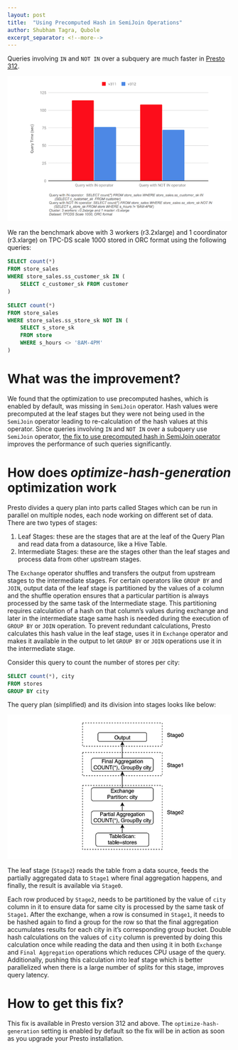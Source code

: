 ```yaml
---
layout: post
title:  "Using Precomputed Hash in SemiJoin Operations"
author: Shubham Tagra, Qubole
excerpt_separator: <!--more-->
---
```


Queries involving `IN` and `NOT IN` over a subquery are much faster in 
[Presto 312](https://prestosql.io/docs/current/release/release-312.html).


![](/assets/blog/semijoin-precomputed-hash/semijoin-precomputed-hash-gains.png)

<!--more-->

We ran the benchmark above with 3 workers (r3.2xlarge) and 1 coordinator (r3.xlarge) on 
TPC-DS scale 1000 stored in ORC format using the following queries:

```sql
SELECT count(*)
FROM store_sales
WHERE store_sales.ss_customer_sk IN (
    SELECT c_customer_sk FROM customer
)
```

```sql
SELECT count(*)
FROM store_sales
WHERE store_sales.ss_store_sk NOT IN (
    SELECT s_store_sk 
    FROM store
    WHERE s_hours <> '8AM-4PM'
)
```

# What was the improvement?

We found that the optimization to use precomputed hashes, which is enabled by 
default, was missing in `SemiJoin` operator.  Hash values were precomputed at the leaf 
stages but they were not being used in the `SemiJoin` operator leading to re-calculation 
of the hash values at this operator. Since queries involving `IN` and `NOT IN` over a 
subquery use `SemiJoin` operator, [the fix to use precomputed hash in SemiJoin operator](https://github.com/prestosql/presto/pull/767) 
improves the performance of such queries significantly.

# How does *optimize-hash-generation* optimization work

Presto divides a query plan into parts called Stages which can be run in parallel on 
multiple nodes, each node working on different set of data. There are two types of stages:

1. Leaf Stages: these are the stages that are at the leaf of the Query Plan and read 
   data from a datasource, like a Hive Table.
2. Intermediate Stages: these are the stages other than the leaf stages and process 
   data from other upstream stages.

The `Exchange` operator shuffles and transfers the output from upstream stages to the 
intermediate stages. For certain operators like `GROUP BY` and `JOIN`, output data of 
the leaf stage is partitioned by the values of a column and the shuffle operation ensures 
that a particular partition is always processed by the same task of the Intermediate stage. 
This partitioning requires calculation of a hash on that column’s values during exchange 
and later in the intermediate stage same hash is needed during the execution of `GROUP BY` 
or `JOIN` operation. To prevent redundant calculations, Presto calculates this hash value 
in the leaf stage, uses it in `Exchange` operator and makes it available in the output to let
`GROUP BY` or `JOIN` operations use it in the intermediate stage.

Consider this query to count the number of stores per city:

```sql
SELECT count(*), city 
FROM stores 
GROUP BY city
```

The query plan (simplified) and its division into stages looks like below:

![](/assets/blog/semijoin-precomputed-hash/query-plan.png)

The leaf stage (`Stage2`) reads the table from a data source, feeds the partially 
aggregated data to `Stage1` where final aggregation happens, and finally, the result is available 
via `Stage0`.

Each row produced by `Stage2`, needs to be partitioned by the value of `city` column in it to ensure 
data for same city is processed by the same task of `Stage1`. After the exchange, when a row is consumed 
in `Stage1`, it needs to be hashed again to find a group for the row so that the final aggregation 
accumulates results for each city in it’s corresponding group bucket. Double hash calculations on 
the values of `city` column is prevented by doing this calculation once while reading the data and then 
using it in both `Exchange` and `Final Aggregation` operations which reduces CPU usage of the query. 
Additionally, pushing this calculation into leaf stage which is better parallelized when there is 
a large number of splits for this stage, improves query latency.

# How to get this fix?

This fix is available in Presto version 312 and above. The `optimize-hash-generation` setting is enabled 
by default so the fix will be in action as soon as you upgrade your Presto installation.

